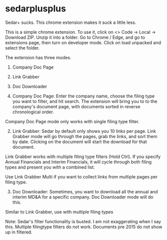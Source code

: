 # sedarplusplus
Sedar+ sucks. This chrome extension makes it suck a little less.

This is a simple chrome extension. 
To use it, click on <> Code -> Local -> Download ZIP. 
Unzip it into a folder. 
Go to Chrome / Edge, and go to extensions page, then turn on developer mode.
Click on load unpacked and select the folder. 

The extension has three modes. 
1. Company Doc Page
2. Link Grabber
3. Doc Downloader

1. Company Doc Page: Enter the company name, choose the filing type you want to filter, and hit search. The extension will bring you to to the company's document page, with documents sorted in reverse chronological order. 

Company Doc Page mode only works with single filing type filter.

2. Link Grabber: Sedar by default only shows you 10 links per page. Link Grabber mode will go through the pages, grab the links, and sort them by date. Clicking on the document will start the download for that document. 

Link Grabber works with multiple filing type filters (Hold Ctrl). If you specify Annual Financials and Interim Financials, it will cycle through both filing types and present you with a combined list. 

Use Link Grabber Multi if you want to collect links from multiple pages per filing type. 

3. Doc Downloader: Sometimes, you want to download all the annual and interim MD&A for a specific company. Doc Downloader mode will do this. 

Similar to Link Grabber, use with multiple filing types 

Note: Sedar's filter functionality is busted. I am not exaggerating when I say this. Multiple filingtype filters do not work. Documents pre 2015 do not show up in filtered. 




